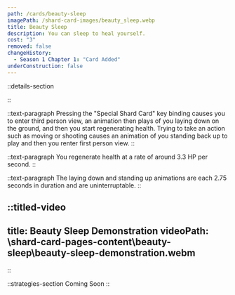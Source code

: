 ```yaml
---
path: /cards/beauty-sleep
imagePath: /shard-card-images/beauty_sleep.webp
title: Beauty Sleep
description: You can sleep to heal yourself.
cost: "3"
removed: false
changeHistory:
  - Season 1 Chapter 1: "Card Added"
underConstruction: false
---
```


::details-section

::

::text-paragraph
Pressing the "Special Shard Card" key binding causes you to enter third person view, an animation then plays of you laying down on the ground, and then you start regenerating health. Trying to take an action such as moving or shooting causes an animation of you standing back up to play and then you renter first person view.
::

::text-paragraph
You regenerate health at a rate of around 3.3 HP per second.
::

::text-paragraph
The laying down and standing up animations are each 2.75 seconds in duration and are uninterruptable.
::

::titled-video
---
title: Beauty Sleep Demonstration
videoPath: \shard-card-pages-content\beauty-sleep\beauty-sleep-demonstration.webm
---
::

::strategies-section
Coming Soon
::
